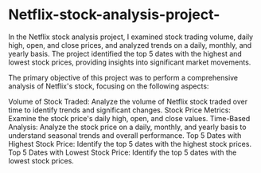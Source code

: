 # Netflix-stock-analysis-project-
In the Netflix stock analysis project, I examined stock trading volume, daily high, open, and close prices, and analyzed trends on a daily, monthly, and yearly basis. The project identified the top 5 dates with the highest and lowest stock prices, providing insights into significant market movements.

The primary objective of this project was to perform a comprehensive analysis of Netflix's stock, focusing on the following aspects:

Volume of Stock Traded: Analyze the volume of Netflix stock traded over time to identify trends and significant changes.
Stock Price Metrics: Examine the stock price's daily high, open, and close values.
Time-Based Analysis: Analyze the stock price on a daily, monthly, and yearly basis to understand seasonal trends and overall performance.
Top 5 Dates with Highest Stock Price: Identify the top 5 dates with the highest stock prices.
Top 5 Dates with Lowest Stock Price: Identify the top 5 dates with the lowest stock prices.
